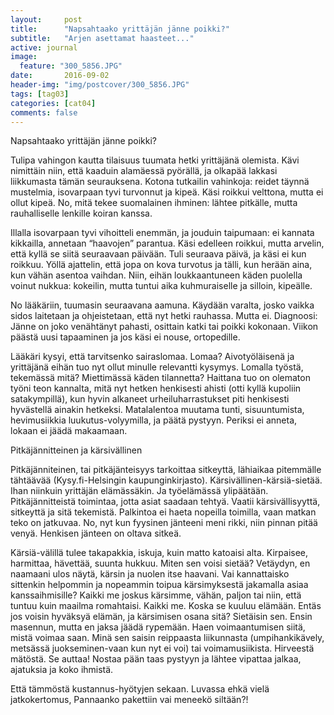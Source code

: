 ```yaml
---
layout:     post
title:      "Napsahtaako yrittäjän jänne poikki?"
subtitle:   "Arjen asettamat haasteet..."
active: journal
image:
  feature: "300_5856.JPG"
date:       2016-09-02 
header-img: "img/postcover/300_5856.JPG"
tags: [tag03]
categories: [cat04]
comments: false
---
```



Napsahtaako yrittäjän jänne poikki?

Tulipa vahingon kautta tilaisuus tuumata hetki yrittäjänä olemista. Kävi nimittäin niin, että kaaduin alamäessä pyörällä, ja olkapää lakkasi liikkumasta tämän seurauksena. Kotona tutkailin vahinkoja: reidet täynnä mustelmia, isovarpaan tyvi turvonnut ja kipeä. Käsi roikkui velttona, mutta ei ollut kipeä. No, mitä tekee suomalainen ihminen: lähtee pitkälle, mutta rauhalliselle lenkille koiran kanssa.

Illalla isovarpaan tyvi vihoitteli enemmän, ja jouduin taipumaan: ei kannata kikkailla, annetaan “haavojen” parantua. Käsi edelleen roikkui, mutta arvelin, että kyllä se siitä seuraavaan päivään. Tuli seuraava päivä, ja käsi ei kun roikkuu. Yöllä ajattelin, että jopa on kova turvotus ja tälli, kun herään aina, kun vähän asentoa vaihdan. Niin, eihän loukkaantuneen käden puolella voinut nukkua: kokeilin, mutta tuntui aika kuhmuraiselle ja silloin, kipeälle.

No lääkäriin, tuumasin seuraavana aamuna. Käydään varalta, josko vaikka sidos laitetaan ja ohjeistetaan, että nyt hetki rauhassa. Mutta ei. Diagnoosi: Jänne on joko venähtänyt pahasti, osittain katki tai poikki kokonaan. Viikon päästä uusi tapaaminen ja jos käsi ei nouse, ortopedille.

Lääkäri kysyi, että tarvitsenko sairaslomaa. Lomaa? Aivotyöläisenä ja yrittäjänä eihän tuo nyt ollut minulle relevantti kysymys. Lomalla työstä, tekemässä mitä? Miettimässä käden tilannetta? Haittana tuo on olematon työni teon kannalta,  mitä nyt hetken henkisesti ahisti (otti kyllä kupoliin satakympillä), kun hyvin alkaneet urheiluharrastukset piti henkisesti hyvästellä ainakin hetkeksi. Matalalentoa muutama tunti, sisuuntumista, hevimusiikkia luukutus-volyymilla, ja päätä pystyyn. Periksi ei anneta, lokaan ei jäädä makaamaan.

Pitkäjännitteinen ja kärsivällinen

Pitkäjänniteinen, tai pitkäjänteisyys tarkoittaa sitkeyttä, lähiaikaa pitemmälle tähtäävää (Kysy.fi-Helsingin kaupunginkirjasto). Kärsivällinen-kärsiä-sietää. Ihan niinkuin yrittäjän elämässäkin. Ja työelämässä ylipäätään. Pitkäjännitteistä toimintaa, jotta asiat saadaan tehtyä. Vaatii kärsivällisyyttä, sitkeyttä ja sitä tekemistä. Palkintoa ei haeta nopeilla toimilla, vaan matkan teko on jatkuvaa. No, nyt kun fyysinen jänteeni meni rikki, niin pinnan pitää venyä. Henkisen jänteen on oltava sitkeä. 

Kärsiä-välillä tulee takapakkia, iskuja, kuin matto katoaisi alta. Kirpaisee, harmittaa, hävettää, suunta hukkuu. Miten sen voisi sietää? Vetäydyn, en naamaani ulos näytä, kärsin ja nuolen itse haavani. Vai kannattaisko sittenkin helpommin ja nopeammin toipua kärsimyksestä jakamalla asiaa kanssaihmisille? Kaikki me joskus kärsimme, vähän, paljon tai niin, että tuntuu kuin maailma romahtaisi. Kaikki me. Koska se kuuluu elämään. Entäs jos voisin hyväksyä elämän, ja kärsimisen osana sitä? Sietäisin sen. Ensin masennun, mutta en jaksa jäädä rypemään. Haen voimaantumisen siitä, mistä voimaa saan. Minä sen saisin reippaasta liikunnasta (umpihankikävely, metsässä juokseminen-vaan kun nyt ei voi) tai voimamusiikista. Hirveestä mätöstä. Se auttaa! Nostaa pään taas pystyyn ja lähtee vipattaa jalkaa, ajatuksia ja koko ihmistä.

Että tämmöstä kustannus-hyötyjen sekaan. Luvassa ehkä vielä jatkokertomus, Pannaanko pakettiin vai meneekö siltään?!